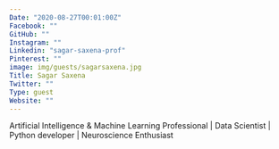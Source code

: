 ```yaml
---
Date: "2020-08-27T00:01:00Z"
Facebook: ""
GitHub: ""
Instagram: ""
Linkedin: "sagar-saxena-prof"
Pinterest: ""
image: img/guests/sagarsaxena.jpg
Title: Sagar Saxena
Twitter: ""
Type: guest
Website: ""
---
```

Artificial Intelligence & Machine Learning Professional | Data Scientist | Python developer | Neuroscience Enthusiast
